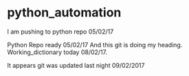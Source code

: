 # python_automation

I am pushing to python repo 05/02/17

Python Repo ready 05/02/17
And this git is doing my heading.
Working_dictionary today 08/02/17.

It appears git was updated last night 09/02/2017